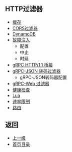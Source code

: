 ## HTTP过滤器

- [缓存](HTTPfilters/Buffer.md)
- [CORS过滤器](HTTPfilters/CORSfilter.md)
- [DynamoDB](HTTPfilters/DynamoDB.md)
- [故障注入](HTTPfilters/FaultInjection.md)
    - 配置
    - 中止
    - 时延 
- [gRPC HTTP/1.1 桥接](HTTPfilters/gRPCHTTP11bridge.md)
- [gRPC-JSON 转码过滤器](HTTPfilters/gRPCJSONtranscoderfilter.md)
    - gRPC-JSON转码器配置
- [gRPC-Web 过滤器](HTTPfilters/gRPCWebfilter.md)
- [健康检查](HTTPfilters/Healthcheck.md)
- [Lua](HTTPfilters/Lua.md)
- [速率限制](HTTPfilters/Ratelimit.md)
- [路由](HTTPfilters/Router.md)


## 返回
- [上一级](../v1APIreference.md)
- [首页目录](../README.md)

